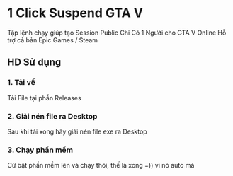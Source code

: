 # 1 Click Suspend GTA V

Tập lệnh chạy giúp tạo Session Public Chỉ Có 1 Người cho GTA V Online
Hỗ trợ cả bản Epic Games / Steam

## HD Sử dụng

### 1. Tải về

Tải File tại phần Releases

### 2. Giải nén file ra Desktop

Sau khi tải xong hãy giải nén file exe ra Desktop

### 3. Chạy phần mềm

Cứ bật phần mềm lên và chạy thôi, thế là xong =)) vì nó auto mà
